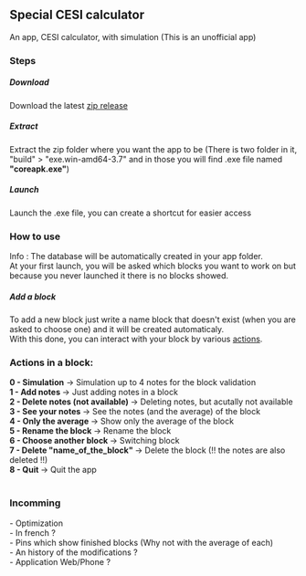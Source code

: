 
<h2>Special CESI calculator</h2>
An app, CESI calculator, with simulation (This is an unofficial app)
<h3>Steps</h3>
<h5>Download</h5>
Download the latest <a href="https://github.com/Yugoow/Prosy/releases">zip release</a> 
<h5>Extract</h5>
Extract the zip folder where you want the app to be (There is two folder in it, "build" > "exe.win-amd64-3.7" and in those you will find .exe file named <strong>"coreapk.exe"</strong>)
<h5>Launch</h5>
Launch the .exe file, you can create a shortcut for easier access
<br>
<h3>How to use</h3>
Info : The database will be automatically created in your app folder.<br>
At your first launch, you will be asked which blocks you want to work on but because you never launched it there is no blocks showed.
<h5>Add a block</h5>
To add a new block just write a name block that doesn't exist (when you are asked to choose one) and it will be created automaticaly.<br>
With this done, you can interact with your block by various <a href="#actions">actions</a>.<br>


<h3 class="actions">Actions in a block:</h3>
<strong>0 - Simulation</strong> -> Simulation up to 4 notes for the block validation<br>
<strong>1 - Add notes </strong> -> Just adding notes in a block<br>
<strong>2 - Delete notes (not available) </strong> -> Deleting notes, but acutally not available<br>
<strong>3 - See your notes </strong> -> See the notes (and the average) of the block<br>
<strong>4 - Only the average </strong> -> Show only the average of the block<br>
<strong>5 - Rename the block </strong> -> Rename the block<br>
<strong>6 - Choose another block </strong> -> Switching block<br>
<strong>7 - Delete "name_of_the_block" </strong> -> Delete the block (!! the notes are also deleted !!)<br>
<strong>8 - Quit </strong> -> Quit the app<br>
<br>

<h3>Incomming</h3>
- Optimization <br>
- In french ?<br>
- Pins which show finished blocks (Why not with the average of each)<br>
- An history of the modifications ?<br>
- Application Web/Phone ?<br>